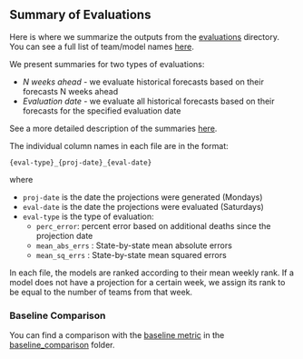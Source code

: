 ## Summary of Evaluations

Here is where we summarize the outputs from the [evaluations](/evaluations) directory. You can see a full list of team/model names [here](https://github.com/reichlab/covid19-forecast-hub#teams-and-models).

We present summaries for two types of evaluations:

- *N weeks ahead* - we evaluate historical forecasts based on their forecasts N weeks ahead
- *Evaluation date* - we evaluate all historical forecasts based on their forecasts for the specified evaluation date

See a more detailed description of the summaries [here](https://github.com/youyanggu/covid19-forecast-hub-evaluation#summary).

The individual column names in each file are in the format:

`{eval-type}_{proj-date}_{eval-date}`

where

* `proj-date` is the date the projections were generated (Mondays)
* `eval-date` is the date the projections were evaluated (Saturdays)
* `eval-type` is the type of evaluation:
  * `perc_error`: percent error based on additional deaths since the projection date
  * `mean_abs_errs` : State-by-state mean absolute errors
  * `mean_sq_errs` : State-by-state mean squared errors

In each file, the models are ranked according to their mean weekly rank. If a model does not have a projection for a certain week, we assign its rank to be equal to the number of teams from that week.

### Baseline Comparison

You can find a comparison with the [baseline metric](https://github.com/youyanggu/covid19-forecast-hub-evaluation#baseline-model) in the [baseline_comparison](baseline_comparison) folder.
